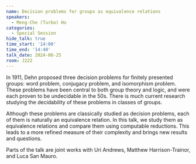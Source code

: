 ```yaml
---
name: Decision problems for groups as equivalence relations
speakers:
  - Meng-Che (Turbo) Ho
categories:
  - Special Session
hide_talk: true
time_start: '14:00'
time_end: '14:40'
talk_date: 2024-06-25
room: J222
---
```


In 1911, Dehn proposed three decision problems for finitely presented groups: word problem, conjugacy problem, and isomorphism problem. These problems have been central to both group theory and logic, and were each proven to be undecidable in the 50s. There is much current research studying the decidability of these problems in classes of groups.

Although these problems are classically studied as decision problems, each of them is naturally an equivalence relation. In this talk, we study them as equivalence relations and compare them using computable reductions. This leads to a more refined measure of their complexity and brings new results and questions.

Parts of the talk are joint works with Uri Andrews, Matthew Harrison-Trainor, and Luca San Mauro.
